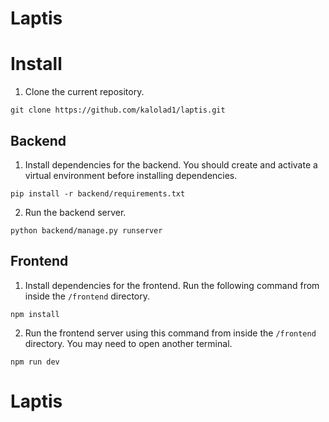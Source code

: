 # Laptis

# Install
1. Clone the current repository.
```
git clone https://github.com/kalolad1/laptis.git
```

## Backend
1. Install dependencies for the backend. You should create and activate a virtual environment before installing dependencies.
```
pip install -r backend/requirements.txt
```

2. Run the backend server.
```
python backend/manage.py runserver
```

## Frontend
1. Install dependencies for the frontend. Run the following command from inside the ```/frontend``` directory.
```
npm install
```

2. Run the frontend server using this command from inside the ```/frontend``` directory. You may need to open another terminal.
```
npm run dev
```



# Laptis

